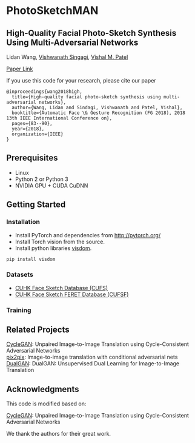 # PhotoSketchMAN
## High-Quality Facial Photo-Sketch Synthesis Using Multi-Adversarial Networks

Lidan Wang, [Vishwanath Singagi](http://www.vishwanathsindagi.com/), [Vishal M. Patel](https://engineering.jhu.edu/vpatel36/)

[Paper Link](https://arxiv.org/abs/1710.10182)

If you use this code for your research, please cite our paper

```
@inproceedings{wang2018high,
  title={High-quality facial photo-sketch synthesis using multi-adversarial networks},
  author={Wang, Lidan and Sindagi, Vishwanath and Patel, Vishal},
  booktitle={Automatic Face \& Gesture Recognition (FG 2018), 2018 13th IEEE International Conference on},
  pages={83--90},
  year={2018},
  organization={IEEE}
}
```

## Prerequisites
- Linux
- Python 2 or Python 3
- NVIDIA GPU + CUDA CuDNN

## Getting Started
### Installation
- Install PyTorch and dependencies from http://pytorch.org/
- Install Torch vision from the source.
- Install python libraries [visdom](https://github.com/facebookresearch/visdom).
```bash
pip install visdom
```
### Datasets
- [CUHK Face Sketch Database (CUFS)](http://mmlab.ie.cuhk.edu.hk/archive/facesketch.html)
- [CUHK Face Sketch FERET Database (CUFSF)](http://mmlab.ie.cuhk.edu.hk/archive/cufsf/)

### Training




## Related Projects
[CycleGAN](https://github.com/junyanz/CycleGAN): Unpaired Image-to-Image Translation using Cycle-Consistent Adversarial Networks  
[pix2pix](https://github.com/phillipi/pix2pix): Image-to-image translation with conditional adversarial nets  
[DualGAN](https://github.com/duxingren14/DualGAN): DualGAN: Unsupervised Dual Learning for Image-to-Image Translation

## Acknowledgments
This code is modified based on:

[CycleGAN](https://github.com/junyanz/CycleGAN): Unpaired Image-to-Image Translation using Cycle-Consistent Adversarial Networks

We thank the authors for their great work.  
